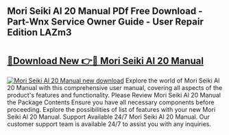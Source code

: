 ## Mori Seiki Al 20 Manual PDf Free Download - Part-Wnx Service Owner Guide - User Repair Edition LAZm3

# <h2><a href="http://bc64341.oget.top/?id=Mori+Seiki+Al+20+Manual">🔗Download New 👉🔴 Mori Seiki Al 20 Manual</a></h2>

[![Mori Seiki Al 20 Manual new download](https://i.imgur.com/5g1atiW.png)](http://bc64341.oget.top/?id=Mori+Seiki+Al+20+Manual)
Explore the world of Mori Seiki Al 20 Manual with this comprehensive user manual, covering all aspects of the product's features and functionality. Please Review Mori Seiki Al 20 Manual the Package Contents Ensure you have all necessary components before proceeding. Explore the possibilities of list of features with your new Mori Seiki Al 20 Manual. Support Available 24/7 Mori Seiki Al 20 Manual. Our customer support team is available 24/7 to assist you with any inquiries.
